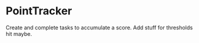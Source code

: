 # PointTracker
Create and complete tasks to accumulate a score. Add stuff for thresholds hit maybe.
